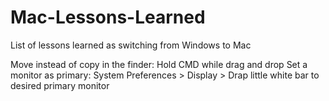 # Mac-Lessons-Learned
List of lessons learned as switching from Windows to Mac

Move instead of copy in the finder: Hold CMD while drag and drop
Set a monitor as primary: System Preferences > Display > Drap little white bar to desired primary monitor

